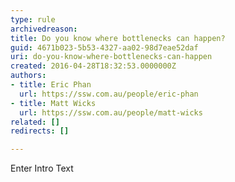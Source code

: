 ```yaml
---
type: rule
archivedreason: 
title: Do you know where bottlenecks can happen?
guid: 4671b023-5b53-4327-aa02-98d7eae52daf
uri: do-you-know-where-bottlenecks-can-happen
created: 2016-04-28T18:32:53.0000000Z
authors:
- title: Eric Phan
  url: https://ssw.com.au/people/eric-phan
- title: Matt Wicks
  url: https://ssw.com.au/people/matt-wicks
related: []
redirects: []

---
```



Enter Intro Text
<br><excerpt class='endintro'></excerpt><br>




